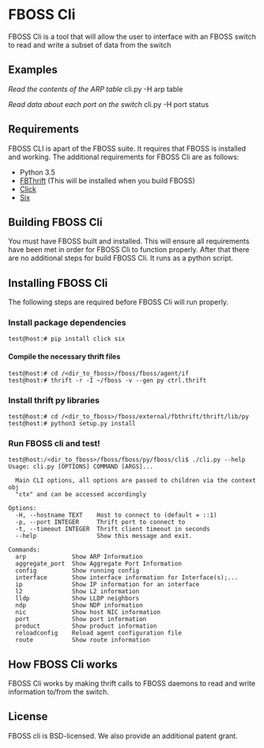 # FBOSS Cli
FBOSS Cli is a tool that will allow the user to interface with an FBOSS switch
to read and write a subset of data from the switch

## Examples
_Read the contents of the ARP table_
cli.py -H <switch> arp table

_Read data about each port on the switch_
cli.py -H <switch> port status

## Requirements
FBOSS CLI is apart of the FBOSS suite. It requires that FBOSS is installed and
working. The additional requirements for FBOSS Cli are as follows:

* Python 3.5
* [FBThrift](https://github.com/boss-net/fbthrift) (This will be installed when you build FBOSS)
* [Click](http://click.pocoo.org/5/)
* [Six](https://pypi.python.org/pypi/six)


## Building FBOSS Cli
You must have FBOSS built and installed. This will ensure all requirements have
been met in order for FBOSS Cli to function properly.
After that there are no additional steps for build FBOSS Cli. It runs as a python
script.

## Installing FBOSS Cli
The following steps are required before FBOSS Cli will run properly.

### Install package dependencies
```
test@host:# pip install click six
```
#### Compile the necessary thrift files
```
test@host:# cd /<dir_to_fboss>/fboss/fboss/agent/if
test@host:# thrift -r -I ~/fboss -v --gen py ctrl.thrift
```
### Install thrift py libraries
```
test@host:# cd /<dir_to_fboss>/fboss/external/fbthrift/thrift/lib/py
test@host:# python3 setup.py install
```
### Run FBOSS cli and test!
```
test@host:/<dir_to_fboss>/fboss/fboss/py/fboss/cli$ ./cli.py --help
Usage: cli.py [OPTIONS] COMMAND [ARGS]...

  Main CLI options, all options are passed to children via the context obj
  "ctx" and can be accessed accordingly

Options:
  -H, --hostname TEXT    Host to connect to (default = ::1)
  -p, --port INTEGER     Thrift port to connect to
  -t, --timeout INTEGER  Thrift client timeout in seconds
  --help                 Show this message and exit.

Commands:
  arp             Show ARP Information
  aggregate_port  Show Aggregate Port Information
  config          Show running config
  interface       Show interface information for Interface(s);...
  ip              Show IP information for an interface
  l2              Show L2 information
  lldp            Show LLDP neighbors
  ndp             Show NDP information
  nic             Show host NIC information
  port            Show port information
  product         Show product information
  reloadconfig    Reload agent configuration file
  route           Show route information
```

## How FBOSS Cli works
FBOSS Cli works by making thrift calls to FBOSS daemons to read and write
information to/from the switch.

## License
FBOSS cli is BSD-licensed. We also provide an additional patent grant.

